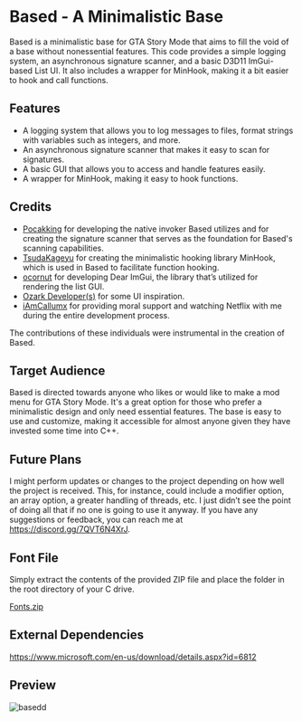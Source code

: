 # Based - A Minimalistic Base

Based is a minimalistic base for GTA Story Mode that aims to fill the void of a base without nonessential features. This code provides a simple logging system, an asynchronous signature scanner, and a basic D3D11 ImGui-based List UI. It also includes a wrapper for MinHook, making it a bit easier to hook and call functions.

## Features

* A logging system that allows you to log messages to files, format strings with variables such as integers, and more.
* An asynchronous signature scanner that makes it easy to scan for signatures.
* A basic GUI that allows you to access and handle features easily.
* A wrapper for MinHook, making it easy to hook functions.

## Credits

* [Pocakking](https://github.com/Pocakking) for developing the native invoker Based utilizes and for creating the signature scanner that serves as the foundation for Based's scanning capabilities.
* [TsudaKageyu](https://github.com/TsudaKageyu) for creating the minimalistic hooking library MinHook, which is used in Based to facilitate function hooking.
* [ocornut](https://github.com/ocornut) for developing Dear ImGui, the library that’s utilized for rendering the list GUI.
* [Ozark Developer(s)](https://ozark.gg/) for some UI inspiration.
* [iAmCallumx](https://github.com/iAmCallumx) for providing moral support and watching Netflix with me during the entire development process. 

The contributions of these individuals were instrumental in the creation of Based.

## Target Audience

Based is directed towards anyone who likes or would like to make a mod menu for GTA Story Mode. It's a great option for those who prefer a minimalistic design and only need essential features. The base is easy to use and customize, making it accessible for almost anyone given they have invested some time into C++.

## Future Plans

I might perform updates or changes to the project depending on how well the project is received. This, for instance, could include a modifier option, an array option, a greater handling of threads, etc. I just didn’t see the point of doing all that if no one is going to use it anyway. If you have any suggestions or feedback, you can reach me at https://discord.gg/7QVT6N4XrJ.


## Font File

Simply extract the contents of the provided ZIP file and place the folder in the root directory of your C drive.

[Fonts.zip](https://github.com/inef1337/based/files/11236013/Fonts.zip)


## External Dependencies 

https://www.microsoft.com/en-us/download/details.aspx?id=6812

## Preview
![basedd](https://user-images.githubusercontent.com/130789342/232133453-3a4c13bc-7316-4831-b090-25690f8d86f3.png)

